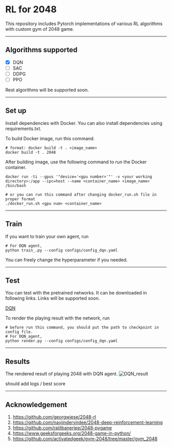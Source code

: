 # RL for 2048
This repository includes Pytorch implementations of various RL algorithms with custom gym of 2048 game.

---

## Algorithms supported

- [x] DQN
- [ ] SAC
- [ ] DDPG
- [ ] PPO

Rest algorithms will be supported soon.

---
## Set up

Install dependencies with Docker. You can also install dependencies using requirements.txt.

To build Docker image, run this command.
```
# format: docker build -t . <image_name>
docker build -t . 2048
```

After building image, use the following command to run the Docker container.
```
docker run -ti --gpus '"device='<gpu number>'"' -v <your working directory>:/app --ipc=host --name <container_name> <image_name> /bin/bash

# or you can run this command after changing docker_run.sh file in proper format
./docker_run.sh <gpu num> <container_name>
```
---
## Train
If you want to train your own agent, run
```
# For DQN agent,
python train_.py --config configs/config_dqn.yaml
```

You can freely change the hyperparameter if you needed.

---
## Test

You can test with the pretrained networks.
It can be downloaded in following links.
Links will be supported soon.

[DQN]()

To render the playing result with the network, run
```
# before run this command, you should put the path to checkpoint in config file.
# For DQN_agent,
python render.py --config configs/config_dqn.yaml

```

---
## Results

The rendered result of playing 2048 with DQN agent.
![DQN_result](./gifs/game_play_dqn.gif)

should add logs / best score 


---
## Acknowledgement
1. https://github.com/georgwiese/2048-rl
2. https://github.com/navjindervirdee/2048-deep-reinforcement-learning
3. https://github.com/rajitbanerjee/2048-pygame
4. https://www.geeksforgeeks.org/2048-game-in-python/
5. https://github.com/activatedgeek/gym-2048/tree/master/gym_2048
